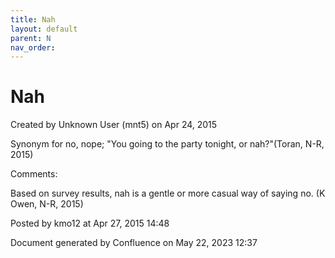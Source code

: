 ```yaml
---
title: Nah
layout: default
parent: N
nav_order:
---
```


# Nah

Created by  Unknown User (mnt5) on Apr 24, 2015

Synonym for no, nope; &quot;You going to the party tonight, or nah?&quot;(Toran, N-R, 2015)

Comments:

Based on survey results, nah is a gentle or more casual way of saying no. (K Owen, N-R, 2015)

Posted by kmo12 at Apr 27, 2015 14:48

Document generated by Confluence on May 22, 2023 12:37


